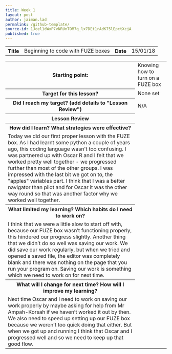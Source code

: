 ```yaml
---
title: Week 1
layout: post
author: jaiman.lad
permalink: /github-template/
source-id: 1Jcel1dWxP7vNRUnTOM7q_lx7DEt1rAdK75lEpctXcjA
published: true
---
```

<table>
  <tr>
    <th>Title</th>
    <td>Beginning to code with FUZE boxes</td>
    <th>Date</th>
    <td>15/01/18</td>
  </tr>
</table>


<table>
  <tr>
    <th>Starting point:</th>
    <td>Knowing how to turn on a FUZE box</td>
  </tr>
  <tr>
    <th>Target for this lesson?</th>
    <td>None set</td>
  </tr>
  <tr>
    <th>Did I reach my target? 
      (add details to "Lesson Review")</th>
    <td> N/A</td>
  </tr>
  <tr>
    <th>Lesson Review</th>
  </tr>
  <tr>
    <th>How did I learn? What strategies were effective? </th>
  </tr>
  <tr>
    <td>Today we did our first proper lesson with the FUZE box. As I had learnt some python a couple of years ago, this coding language wasn't too confusing. I was partnered up with Oscar R and I felt that we worked pretty well together - we progressed further than most of the other groups. I was impressed with the last bit we got on to, the "apples" variables part. I think that I was a better navigator than pilot and for Oscar it was the other way round so that was another factor why we worked well together.</td>
  </tr>
  <tr>
    <th>What limited my learning? Which habits do I need to work on? </th>
  </tr>
  <tr>
    <td>I think that we were a little slow to start off with, because our FUZE box wasn’t functioning properly, this hindered our progress slightly. Another thing that we didn’t do so well was saving our work. We did save our work regularly, but when we tried and opened a saved file, the editor was completely blank and there was nothing on the page that you run your program on. Saving our work is something which we need to work on for next time.</td>
  </tr>
  <tr>
    <th>What will I change for next time? How will I improve my learning?</th>
  </tr>
  <tr>
    <td>Next time Oscar and I need to work on saving our work properly by maybe asking for help from Mr Ampah-Korsah if we haven’t worked it out by then. We also need to speed up setting up our FUZE box because we weren’t too quick doing that either. But when we got up and running I think that Oscar and I progressed well and so we need to keep up that good flow.</td>
  </tr>
</table>


